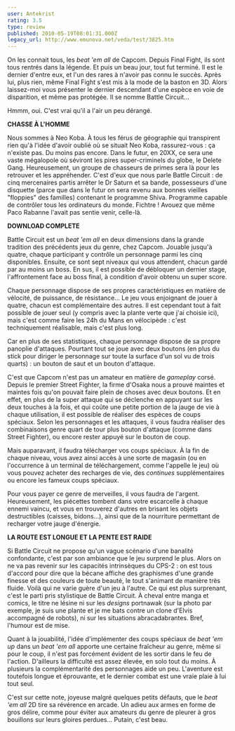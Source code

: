 ```yaml
---
user: Antekrist
rating: 3.5
type: review
published: 2010-05-19T08:01:31.000Z
legacy_url: http://www.emunova.net/veda/test/3825.htm
---
```

On les connait tous, les _beat 'em all_ de Capcom. Depuis Final Fight, ils sont tous rentrés dans la légende. Et puis un beau jour, tout fut terminé. Il est le dernier d'entre eux, et l'un des rares à n'avoir pas connu le succès. Après lui, plus rien, même Final Fight s'est mis à la mode de la baston en 3D. Alors laissez-moi vous présenter le dernier descendant d'une espèce en voie de disparition, et même pas protégée. Il se nomme Battle Circuit...  

Hmmm, oui. C'est vrai qu'il a l'air un peu dérangé.  

  

**CHASSE À L'HOMME**  

Nous sommes à Neo Koba. À tous les férus de géographie qui transpirent rien qu'à l'idée d'avoir oublié où se situait Neo Koba, rassurez-vous : ça n'existe pas. Du moins pas encore. Dans le futur, en 20XX, ce sera une vaste mégalopole où séviront les pires super-criminels du globe, le Delete Gang. Heureusement, un groupe de chasseurs de primes sera là pour les retrouver et les appréhender. C'est d'eux que nous parle Battle Circuit : de cinq mercenaires partis arrêter le Dr Saturn et sa bande, possesseurs d'une disquette (parce que dans le futur on sera revenu aux bonnes vieilles "floppies" des familles) contenant le programme Shiva. Programme capable de contrôler tous les ordinateurs du monde. Fichtre ! Avouez que même Paco Rabanne l'avait pas sentie venir, celle-là.  

  

**DOWNLOAD COMPLETE**  

Battle Circuit est un _beat 'em all_ en deux dimensions dans la grande tradition des précédents jeux du genre, chez Capcom. Jouable jusqu'à quatre, chaque participant y contrôle un personnage parmi les cinq disponibles. Ensuite, ce sont sept niveaux qui vous attendent, chacun gardé par au moins un boss. En sus, il est possible de débloquer un dernier stage, l'affrontement face au boss final, à condition d'avoir obtenu un super score.  

Chaque personnage dispose de ses propres caractéristiques en matière de vélocité, de puissance, de résistance... Le jeu vous enjoignant de jouer à quatre, chacun est complémentaire des autres. Il est cependant tout à fait possible de jouer seul (y compris avec la plante verte que j'ai choisie ici), mais c'est comme faire les 24h du Mans en vélocipède : c'est techniquement réalisable, mais c'est plus long.  

Car en plus de ses statistiques, chaque personnage dispose de sa propre panoplie d'attaques. Pourtant tout se joue avec deux boutons (en plus du stick pour diriger le personnage sur toute la surface d'un sol vu de trois quarts) : un bouton de saut et un bouton d'attaque.  

C'est que Capcom n'est pas un amateur en matière de _gameplay_ corsé. Depuis le premier Street Fighter, la firme d'Osaka nous a prouvé maintes et maintes fois qu'on pouvait faire plein de choses avec deux boutons. Et en effet, en plus de la super attaque qui se déclenche en appuyant sur les deux touches à la fois, et qui coûte une petite portion de la jauge de vie à chaque utilisation, il est possible de réaliser des espèces de coups spéciaux. Selon les personnages et les attaques, il vous faudra réaliser des combinaisons genre quart de tour plus bouton d'attaque (comme dans Street Fighter), ou encore rester appuyé sur le bouton de coup.  

Mais auparavant, il faudra télécharger vos coups spéciaux. À la fin de chaque niveau, vous avez ainsi accès à une sorte de magasin (ou en l'occurrence à un terminal de téléchargement, comme l'appelle le jeu) où vous pouvez acheter des recharges de vie, des _continues_ supplémentaires ou encore les fameux coups spéciaux.  

Pour vous payer ce genre de merveilles, il vous faudra de l'argent. Heureusement, les piécettes tombent dans votre escarcelle à chaque ennemi vaincu, et vous en trouverez d'autres en brisant les objets destructibles (caisses, bidons...), ainsi que de la nourriture permettant de recharger votre jauge d'énergie.  

  

**LA ROUTE EST LONGUE ET LA PENTE EST RAIDE**  

Si Battle Circuit ne propose qu'un vague scénario d'une banalité confondante, c'est par son ambiance que le jeu surprend le plus. Alors on ne va pas revenir sur les capacités intrinsèques du CPS-2 : on est tous d'accord pour dire que la bécane affiche des graphismes d'une grande finesse et des couleurs de toute beauté, le tout s'animant de manière très fluide. Voilà qui ne varie guère d'un jeu à l'autre. Ce qui est plus surprenant, c'est le parti pris stylistique de Battle Circuit. À cheval entre manga et comics, le titre ne lésine ni sur les _designs_ portnawak (sur la photo par exemple, je suis une plante et je me bats contre un clone d'Elvis accompagné de robots), ni sur les situations abracadabrantes. Bref, l'humour est de mise.  

Quant à la jouabilité, l'idée d'implémenter des coups spéciaux de _beat 'em up_ dans un _beat 'em all_ apporte une certaine fraîcheur au genre, même si pour le coup, il n'est pas forcément évident de les sortir dans le feu de l'action. D'ailleurs la difficulté est assez élevée, en solo tout du moins. À plusieurs la complémentarité des personnages aide un peu. L'aventure est toutefois longue et éprouvante, et le dernier combat est une vraie plaie à lui tout seul.  

C'est sur cette note, joyeuse malgré quelques petits défauts, que le _beat 'em all_ 2D tire sa révérence en arcade. Un adieu aux armes en forme de gros délire, comme pour éviter aux amateurs du genre de pleurer à gros bouillons sur leurs gloires perdues... Putain, c'est beau.